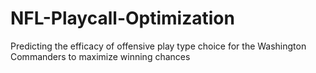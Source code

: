 # NFL-Playcall-Optimization
Predicting the efficacy of offensive play type choice for the Washington Commanders to maximize winning chances
